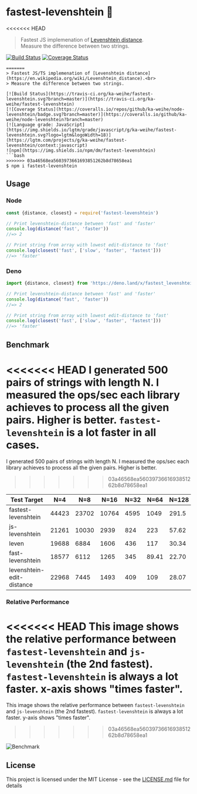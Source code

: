 # fastest-levenshtein :rocket: 
<<<<<<< HEAD
> Fastest JS implemenation of [Levenshtein distance](https://en.wikipedia.org/wiki/Levenshtein_distance).<br>
> Measure the difference between two strings.

[![Build Status](https://travis-ci.org/ka-weihe/node-levenshtein.svg?branch=master)](https://travis-ci.org/ka-weihe/node-levenshtein)
[![Coverage Status](https://coveralls.io/repos/github/ka-weihe/node-levenshtein/badge.svg?branch=master)](https://coveralls.io/github/ka-weihe/node-levenshtein?branch=master)
```
=======
> Fastest JS/TS implemenation of [Levenshtein distance](https://en.wikipedia.org/wiki/Levenshtein_distance).<br>
> Measure the difference between two strings.

[![Build Status](https://travis-ci.org/ka-weihe/fastest-levenshtein.svg?branch=master)](https://travis-ci.org/ka-weihe/fastest-levenshtein)
[![Coverage Status](https://coveralls.io/repos/github/ka-weihe/node-levenshtein/badge.svg?branch=master)](https://coveralls.io/github/ka-weihe/node-levenshtein?branch=master)
[![Language grade: JavaScript](https://img.shields.io/lgtm/grade/javascript/g/ka-weihe/fastest-levenshtein.svg?logo=lgtm&logoWidth=18)](https://lgtm.com/projects/g/ka-weihe/fastest-levenshtein/context:javascript)
![npm](https://img.shields.io/npm/dm/fastest-levenshtein)
```bash
>>>>>>> 03a46568ea5603973661693851262b8d78658ea1
$ npm i fastest-levenshtein
```

## Usage
### Node
```javascript
const {distance, closest} = require('fastest-levenshtein')

// Print levenshtein-distance between 'fast' and 'faster' 
console.log(distance('fast', 'faster'))
//=> 2

// Print string from array with lowest edit-distance to 'fast'
console.log(closest('fast', ['slow', 'faster', 'fastest']))
//=> 'faster'
```

### Deno
```javascript
import {distance, closest} from 'https://deno.land/x/fastest_levenshtein/mod.ts'

// Print levenshtein-distance between 'fast' and 'faster' 
console.log(distance('fast', 'faster'))
//=> 2

// Print string from array with lowest edit-distance to 'fast'
console.log(closest('fast', ['slow', 'faster', 'fastest']))
//=> 'faster'
```

## Benchmark
<<<<<<< HEAD
I generated 500 pairs of strings with length N. I measured the ops/sec each library achieves to process all the given pairs. Higher is better. `fastest-levenshtein` is a lot faster in all cases. 
=======
I generated 500 pairs of strings with length N. I measured the ops/sec each library achieves to process all the given pairs. Higher is better. 
>>>>>>> 03a46568ea5603973661693851262b8d78658ea1

| Test Target               | N=4   | N=8   | N=16  | N=32 | N=64  | N=128 | N=256 | N=512 | N=1024 |
|---------------------------|-------|-------|-------|------|-------|-------|-------|-------|--------|
| fastest-levenshtein       | 44423 | 23702 | 10764 | 4595 | 1049  | 291.5 | 86.64 | 22.24 | 5.473  |
| js-levenshtein            | 21261 | 10030 | 2939  | 824  | 223   | 57.62 | 14.77 | 3.717 | 0.934  |
| leven                     | 19688 | 6884  | 1606  | 436  | 117   | 30.34 | 7.604 | 1.929 | 0.478  |
| fast-levenshtein          | 18577 | 6112  | 1265  | 345  | 89.41 | 22.70 | 5.676 | 1.428 | 0.348  |
| levenshtein-edit-distance | 22968 | 7445  | 1493  | 409  | 109   | 28.07 | 7.095 | 1.789 | 0.445  |

### Relative Performance
<<<<<<< HEAD
This image shows the relative performance between `fastest-levenshtein` and `js-levenshtein` (the 2nd fastest). `fastest-levenshtein` is always a lot faster. x-axis shows "times faster".
=======
This image shows the relative performance between `fastest-levenshtein` and `js-levenshtein` (the 2nd fastest). `fastest-levenshtein` is always a lot faster. y-axis shows "times faster".
>>>>>>> 03a46568ea5603973661693851262b8d78658ea1

![Benchmark](/images/relaperf.png)

## License
This project is licensed under the MIT License - see the [LICENSE.md](LICENSE.md) file for details
